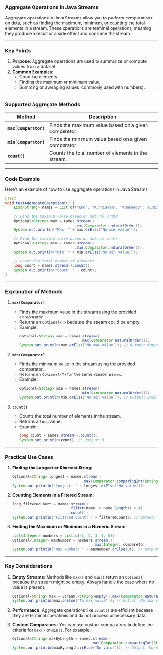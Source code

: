 ### **Aggregate Operations in Java Streams**

Aggregate operations in Java Streams allow you to perform computations on data, such as finding the maximum, minimum, or counting the total elements in a stream. These operations are terminal operations, meaning they produce a result or a side effect and consume the stream.

---

### **Key Points**
1. **Purpose**: Aggregate operations are used to summarize or compute values from a dataset.
2. **Common Examples**:
   - Counting elements.
   - Finding the maximum or minimum value.
   - Summing or averaging values (commonly used with numbers).

---

### **Supported Aggregate Methods**

| **Method**         | **Description**                                             |
|---------------------|-------------------------------------------------------------|
| **`max(Comparator)`** | Finds the maximum value based on a given comparator.        |
| **`min(Comparator)`** | Finds the minimum value based on a given comparator.        |
| **`count()`**        | Counts the total number of elements in the stream.          |

---

### **Code Example**

Here’s an example of how to use aggregate operations in Java Streams:

```java
@Test
void testAggregateOperations() {
    List<String> names = List.of("Eko", "Kurniawan", "Khannedy", "Budi", "Nugraha", "Joko");

    // Find the maximum value based on natural order
    Optional<String> max = names.stream()
                                .max(Comparator.naturalOrder());
    System.out.println("Max: " + max.orElse("No max value"));

    // Find the minimum value based on natural order
    Optional<String> min = names.stream()
                                .min(Comparator.naturalOrder());
    System.out.println("Min: " + min.orElse("No min value"));

    // Count the total number of elements
    long count = names.stream().count();
    System.out.println("Count: " + count);
}
```

---

### **Explanation of Methods**

1. **`max(Comparator)`**
   - Finds the maximum value in the stream using the provided comparator.
   - Returns an `Optional<T>` because the stream could be empty.
   - Example:
     ```java
     Optional<String> max = names.stream()
                                 .max(Comparator.naturalOrder());
     System.out.println(max.orElse("No max value")); // Output: Nugraha
     ```

2. **`min(Comparator)`**
   - Finds the minimum value in the stream using the provided comparator.
   - Returns an `Optional<T>` for the same reason as `max`.
   - Example:
     ```java
     Optional<String> min = names.stream()
                                 .min(Comparator.naturalOrder());
     System.out.println(min.orElse("No min value")); // Output: Budi
     ```

3. **`count()`**
   - Counts the total number of elements in the stream.
   - Returns a `long` value.
   - Example:
     ```java
     long count = names.stream().count();
     System.out.println(count); // Output: 6
     ```

---

### **Practical Use Cases**
1. **Finding the Longest or Shortest String**:
   ```java
   Optional<String> longest = names.stream()
                                   .max(Comparator.comparingInt(String::length));
   System.out.println("Longest: " + longest.orElse("No value"));
   ```

2. **Counting Elements in a Filtered Stream**:
   ```java
   long filteredCount = names.stream()
                             .filter(name -> name.length() > 4)
                             .count();
   System.out.println("Filtered Count: " + filteredCount); // Output: 4
   ```

3. **Finding the Maximum or Minimum in a Numeric Stream**:
   ```java
   List<Integer> numbers = List.of(1, 2, 3, 4, 5);
   Optional<Integer> maxNumber = numbers.stream()
                                        .max(Integer::compareTo);
   System.out.println("Max Number: " + maxNumber.orElse(0)); // Output: 5
   ```

---

### **Key Considerations**
1. **Empty Streams**: Methods like `max()` and `min()` return an `Optional` because the stream might be empty. Always handle the case where no value is present.
   ```java
   Optional<String> max = Stream.<String>empty().max(Comparator.naturalOrder());
   System.out.println(max.orElse("No max value")); // Output: No max value
   ```

2. **Performance**: Aggregate operations like `count()` are efficient because they are terminal operations and do not process unnecessary data.

3. **Custom Comparators**: You can use custom comparators to define the criteria for `max()` or `min()`. For example:
   ```java
   Optional<String> maxByLength = names.stream()
                                       .max(Comparator.comparingInt(String::length));
   System.out.println(maxByLength.orElse("No value")); // Output: Kurniawan
   ```

